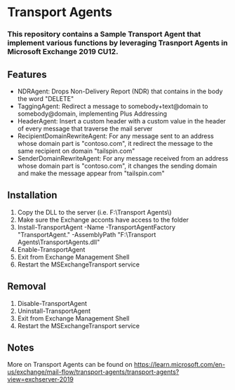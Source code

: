 # Transport Agents
### This repository contains a Sample Transport Agent that implement various functions by leveraging Trasnport Agents in Microsoft Exchange 2019 CU12. 

## Features

- NDRAgent: Drops Non-Delivery Report (NDR) that contains in the body the word "DELETE"
- TaggingAgent: Redirect a message to somebody+text@domain to somebody@domain, implementing Plus Addressing
- HeaderAgent: Insert a custom header with a custom value in the header of every message that traverse the mail server
- RecipientDomainRewriteAgent: For any message sent to an address whose domain part is "contoso.com", it redirect the message to the same recipient on domain "tailspin.com"
- SenderDomainRewriteAgent: For any message received from an address whose domain part is "contoso.com", it changes the sending domain and make the message appear from "tailspin.com"

## Installation
1.	Copy the DLL to the server (i.e. F:\Transport Agents\\)
2.	Make sure the Exchange acconts have access to the folder
3.	Install-TransportAgent -Name <YourChosenName> -TransportAgentFactory "TransportAgent.<NameOfTheClass>" -AssemblyPath "F:\Transport Agents\TransportAgents.dll"
4.	Enable-TransportAgent <YourChosenName> 
5.	Exit from Exchange Management Shell
6.	Restart the MSExchangeTransport service

## Removal
1.	Disable-TransportAgent <YourChosenName>
2.	Uninstall-TransportAgent <YourChosenName>
3.	Exit from Exchange Management Shell
4.	Restart the MSExchangeTransport service

## Notes
More on Transport Agents can be found on https://learn.microsoft.com/en-us/exchange/mail-flow/transport-agents/transport-agents?view=exchserver-2019
